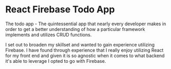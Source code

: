# React Firebase Todo App

The todo app - The quintessential app that nearly every developer makes in order to get a better understanding of how a particular framework implements and utilizes CRUD functions.

I set out to broaden my skillset and wanted to gain experience utilizing Firebase. I have found through experience that I really enjoy utilizing React for my front end and given it is so agnostic when it comes to what backend it's able to leverage I opted to go with Firebase.

